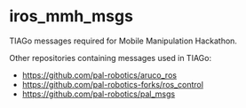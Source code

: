 # iros_mmh_msgs

TIAGo messages required for Mobile Manipulation Hackathon.


Other repositories containing messages used in TIAGo:
- https://github.com/pal-robotics/aruco_ros
- https://github.com/pal-robotics-forks/ros_control
- https://github.com/pal-robotics/pal_msgs

